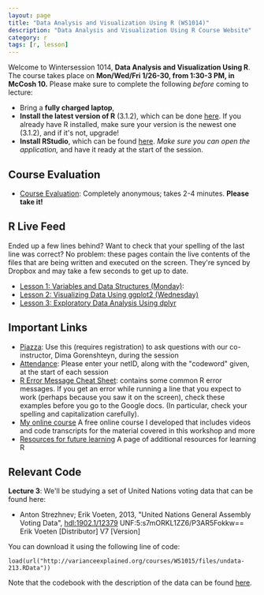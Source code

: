 ```yaml
---
layout: page
title: "Data Analysis and Visualization Using R (WS1014)"
description: "Data Analysis and Visualization Using R Course Website"
category: r
tags: [r, lesson]
---
```


Welcome to Wintersession 1014, **Data Analysis and Visualization Using R**. The course takes place on **Mon/Wed/Fri 1/26-30, from 1:30-3 PM, in McCosh 10.** Please make sure to complete the following *before* coming to lecture:

* Bring a **fully charged laptop**,
* **Install the latest version of R** (3.1.2), which can be done [here](http://lib.stat.cmu.edu/R/CRAN/). If you already have R installed, make sure your version is the newest one (3.1.2), and if it's not, upgrade!
* **Install RStudio**, which can be found [here](http://www.rstudio.com/). *Make sure you can open the application,* and have it ready at the start of the session.

Course Evaluation
----------------

* [Course Evaluation](https://docs.google.com/forms/d/1H7xHmuouSTkyh-8CAbRWxsKCeH9PlQAjKAOn8h5JrbU/viewform?usp=send_form): Completely anonymous; takes 2-4 minutes. **Please take it!**

R Live Feed
----------------
Ended up a few lines behind? Want to check that your spelling of the last line was correct? No problem: these pages contain the live contents of the files that are being written and executed on the screen. They're synced by Dropbox and may take a few seconds to get up to date.
 
* [Lesson 1: Variables and Data Structures (Monday)](https://www.dropbox.com/s/iguarzrdlr4hvqm/WS1014_Lesson1.R?dl=1):
* [Lesson 2: Visualizing Data Using ggplot2 (Wednesday)](https://www.dropbox.com/s/uildugxebs4p7l6/WS1014_Lesson2.txt?dl=0)
* [Lesson 3: Exploratory Data Analysis Using dplyr](https://www.dropbox.com/s/qfc3hae5c1m38xb/WS1014_Lesson3.txt?dl=0)

Important Links
---------------

* [Piazza](http://piazza.com/princeton/other/wintersession1014): Use this (requires registration) to ask questions with our co-instructor, Dima Gorenshteyn, during the session
* [Attendance](http://goo.gl/forms/ydbLyuoOyz): Please enter your netID, along with the "codeword" given, at the start of each session
* [R Error Message Cheat Sheet](/courses/errors): contains some common R error messages. If you get an error while running a line that you expect to work (perhaps because you saw it on the screen), check these examples before you go to the Google docs. (In particular, check your spelling and capitalization carefully).
* [My online course](/RData/) A free online course I developed that includes videos and code transcripts for the material covered in this workshop and more
* [Resources for future learning](/RData/resources/) A page of additional resources for learning R

Relevant Code
---------------

**Lecture 3**: We'll be studying a set of United Nations voting data that can be found here:

* Anton Strezhnev; Erik Voeten, 2013, "United Nations General Assembly Voting Data", <a href="http://hdl.handle.net/1902.1/12379">hdl:1902.1/12379</a> UNF:5:s7mORKL1ZZ6/P3AR5Fokkw== Erik Voeten [Distributor] V7 [Version]

You can download it using the following line of code:

    load(url("http://varianceexplained.org/courses/WS1015/files/undata-213.RData"))

Note that the codebook with the description of the data can be found [here](http://thedata.harvard.edu/dvn/dv/Voeten/faces/study/StudyPage.xhtml?globalId=hdl:1902.1/12379).
